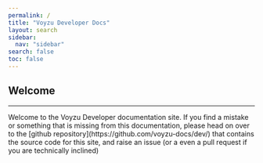 ```yaml
---
permalink: /
title: "Voyzu Developer Docs"
layout: search
sidebar:
  nav: "sidebar"
search: false
toc: false
---
```

## Welcome
<hr/>
Welcome to the Voyzu Developer documentation site. 
If you find a mistake or something that is missing from this documentation, please head on over to the [github repository](https://github.com/voyzu-docs/dev/) that contains the source code for this site, and raise an issue (or a even a pull request if you are technically inclined)
